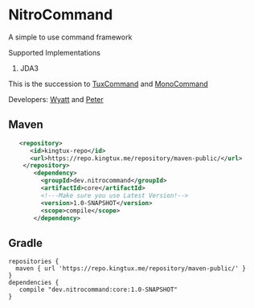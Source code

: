 # NitroCommand

A simple to use command framework

Supported Implementations
1. JDA3

This is the succession to [TuxCommand](https://github.com/wherkamp/TuxCommand) and [MonoCommand](https://github.com/Monology/MonoCommand)

Developers: 
 [Wyatt](https://github.com/wherkamp) and [Peter](https://github.com/monology)

## Maven
```xml
   <repository>
      <id>kingtux-repo</id>
      <url>https://repo.kingtux.me/repository/maven-public/</url>
    </repository>
       <dependency>
         <groupId>dev.nitrocommand</groupId>
         <artifactId>core</artifactId>
         <!---Make sure you use Latest Version!-->
         <version>1.0-SNAPSHOT</version>
         <scope>compile</scope>
       </dependency>
```
## Gradle
```
repositories {
  maven { url 'https://repo.kingtux.me/repository/maven-public/' }
}
dependencies {
   compile "dev.nitrocommand:core:1.0-SNAPSHOT"
}
```